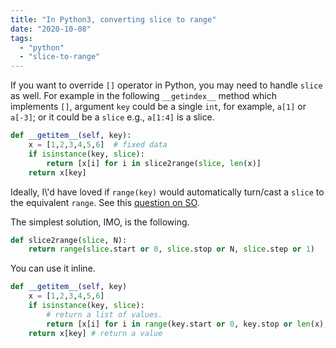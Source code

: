 ```yaml
---
title: "In Python3, converting slice to range"
date: "2020-10-08"
tags: 
  - "python"
  - "slice-to-range"
---
```


If you want to override `[]` operator in Python, you may need to handle `slice` as well. For example in the following `__getindex__` method which implements `[]`, argument `key` could be a single `int`, for example, `a[1]` or `a[-3]`; or it could be a `slice` e.g., `a[1:4]` is a slice.

```python
def __getitem__(self, key): 
    x = [1,2,3,4,5,6]  # fixed data
    if isinstance(key, slice): 
        return [x[i] for i in slice2range(slice, len(x)]    
    return x[key]
```

Ideally, I\\'d have loved if `range(key)` would automatically turn/cast a `slice` to the equivalent `range`. See this [question on SO](https://stackoverflow.com/questions/13855288/turn-slice-into-range).

The simplest solution, IMO, is the following.

```python
def slice2range(slice, N): 
    return range(slice.start or 0, slice.stop or N, slice.step or 1) 
```

You can use it inline.

```python
def __getitem__(self, key)
    x = [1,2,3,4,5,6] 
    if isinstance(key, slice): 
        # return a list of values. 
        return [x[i] for i in range(key.start or 0, key.stop or len(x), key.step or 1)] 
    return x[key] # return a value 
```
